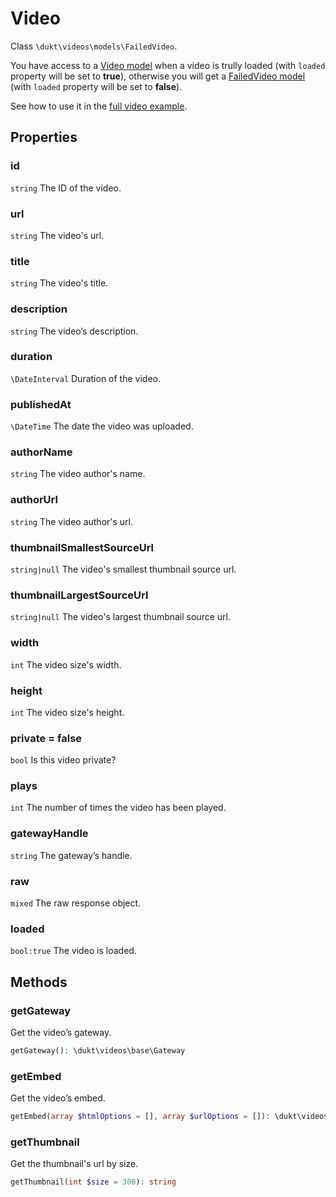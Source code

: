# Video

Class `\dukt\videos\models\FailedVideo`.

You have access to a [Video model](video-model.md) when a video is trully loaded (with `loaded` property will be set to __true__), otherwise you will get a [FailedVideo model](failed-video-model.md) (with `loaded` property will be set to __false__).

See how to use it in the [full video example](full-video-example.md).

## Properties

### id
`string` The ID of the video.

### url
`string` The video's url.

### title
`string` The video's title.

### description
`string` The video’s description.

### duration
`\DateInterval` Duration of the video.

### publishedAt
`\DateTime` The date the video was uploaded.

### authorName
`string` The video author's name.

### authorUrl
`string` The video author's url.

### thumbnailSmallestSourceUrl
`string|null` The video's smallest thumbnail source url.

### thumbnailLargestSourceUrl
`string|null` The video's largest thumbnail source url.

### width
`int` The video size's width.

### height
`int` The video size's height.

### private = false
`bool` Is this video private?

### plays
`int` The number of times the video has been played.

### gatewayHandle
`string` The gateway’s handle.

### raw
`mixed` The raw response object.

### loaded
`bool:true` The video is loaded.

## Methods

### getGateway
Get the video’s gateway.  
```php
getGateway(): \dukt\videos\base\Gateway
```

### getEmbed
Get the video’s embed.  
```php
getEmbed(array $htmlOptions = [], array $urlOptions = []): \dukt\videos\models\AbstractVideoEmbed
```

### getThumbnail
Get the thumbnail's url by size.
```php
getThumbnail(int $size = 300): string
```
